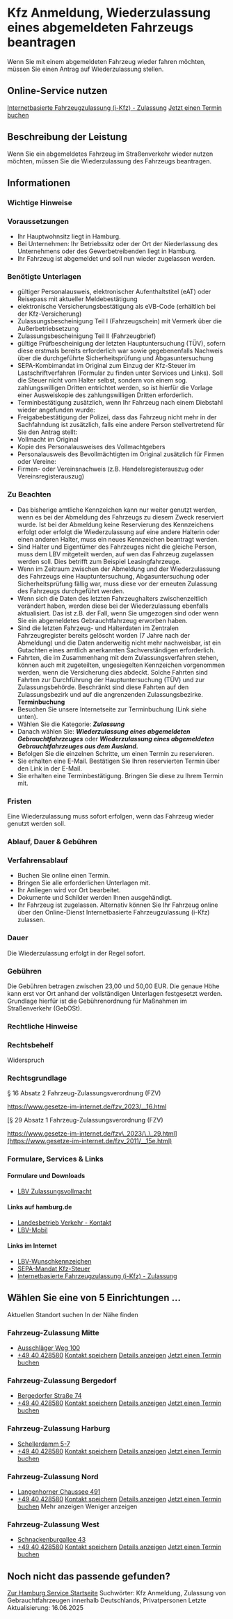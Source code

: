 # Kfz Anmeldung, Wiederzulassung eines abgemeldeten Fahrzeugs beantragen
Wenn Sie mit einem abgemeldeten Fahrzeug wieder fahren möchten, müssen Sie einen Antrag auf Wiederzulassung stellen.

## Online-Service nutzen
[Internetbasierte Fahrzeugzulassung (i-Kfz) - Zulassung](https://www.behoerden-serviceportal.de/onlineantraege/onlineantrag?prozessKey=m40191.zl&oeId=S100002.OE.0000010251-0000296974&leistungId=99036020001000&p=020000)
[Jetzt einen Termin buchen](https://lbv-termine.de/frontend/index.php)

## Beschreibung der Leistung
Wenn Sie ein abgemeldetes Fahrzeug im Straßenverkehr wieder nutzen möchten, müssen Sie die Wiederzulassung des Fahrzeugs beantragen.

## Informationen

### Wichtige Hinweise

### Voraussetzungen
* Ihr Hauptwohnsitz liegt in Hamburg.
* Bei Unternehmen: Ihr Betriebssitz oder der Ort der Niederlassung des Unternehmens oder des Gewerbetreibenden liegt in Hamburg.
* Ihr Fahrzeug ist abgemeldet und soll nun wieder zugelassen werden.

### Benötigte Unterlagen
* gültiger Personalausweis, elektronischer Aufenthaltstitel (eAT) oder Reisepass mit aktueller Meldebestätigung
* elektronische Versicherungsbestätigung als eVB-Code (erhältlich bei der Kfz-Versicherung)
* Zulassungsbescheinigung Teil I (Fahrzeugschein) mit Vermerk über die Außerbetriebsetzung
* Zulassungsbescheinigung Teil II (Fahrzeugbrief)
* gültige Prüfbescheinigung der letzten Hauptuntersuchung (TÜV), sofern diese erstmals bereits erforderlich war sowie gegebenenfalls Nachweis über die durchgeführte Sicherheitsprüfung und Abgasuntersuchung
* SEPA-Kombimandat im Original zum Einzug der Kfz-Steuer im Lastschriftverfahren (Formular zu finden unter Services und Links). Soll die Steuer nicht vom Halter selbst, sondern von einem sog. zahlungswilligen Dritten entrichtet werden, so ist hierfür die Vorlage einer Ausweiskopie des zahlungswilligen Dritten erforderlich.
* Terminbestätigung
zusätzlich, wenn Ihr Fahrzeug nach einem Diebstahl wieder angefunden wurde:
* Freigabebestätigung der Polizei, dass das Fahrzeug nicht mehr in der Sachfahndung ist
zusätzlich, falls eine andere Person stellvertretend für Sie den Antrag stellt:
* Vollmacht im Original
* Kopie des Personalausweises des Vollmachtgebers
* Personalausweis des Bevollmächtigten im Original
zusätzlich für Firmen oder Vereine:
* Firmen- oder Vereinsnachweis (z.B. Handelsregisterauszug oder Vereinsregisterauszug)

### Zu Beachten
* Das bisherige amtliche Kennzeichen kann nur weiter genutzt werden, wenn es bei der Abmeldung des Fahrzeugs zu diesem Zweck reserviert wurde. Ist bei der Abmeldung keine Reservierung des Kennzeichens erfolgt oder erfolgt die Wiederzulassung auf eine andere Halterin oder einen anderen Halter, muss ein neues Kennzeichen beantragt werden.
* Sind Halter und Eigentümer des Fahrzeuges nicht die gleiche Person, muss dem LBV mitgeteilt werden, auf wen das Fahrzeug zugelassen werden soll. Dies betrifft zum Beispiel Leasingfahrzeuge.
* Wenn im Zeitraum zwischen der Abmeldung und der Wiederzulassung des Fahrzeugs eine Hauptuntersuchung, Abgasuntersuchung oder Sicherheitsprüfung fällig war, muss diese vor der erneuten Zulassung des Fahrzeugs durchgeführt werden.
* Wenn sich die Daten des letzten Fahrzeughalters zwischenzeitlich verändert haben, werden diese bei der Wiederzulassung ebenfalls aktualisiert. Das ist z.B. der Fall, wenn Sie umgezogen sind oder wenn Sie ein abgemeldetes Gebrauchtfahrzeug erworben haben.
* Sind die letzten Fahrzeug- und Halterdaten im Zentralen Fahrzeugregister bereits gelöscht worden (7 Jahre nach der Abmeldung) und die Daten anderweitig nicht mehr nachweisbar, ist ein Gutachten eines amtlich anerkannten Sachverständigen erforderlich.
* Fahrten, die im Zusammenhang mit dem Zulassungsverfahren stehen, können auch mit zugeteilten, ungesiegelten Kennzeichen vorgenommen werden, wenn die Versicherung dies abdeckt. Solche Fahrten sind Fahrten zur Durchführung der Hauptuntersuchung (TÜV) und zur Zulassungsbehörde. Beschränkt sind diese Fahrten auf den Zulassungsbezirk und auf die angrenzenden Zulassungsbezirke.
**Terminbuchung**
* Besuchen Sie unsere Internetseite zur Terminbuchung (Link siehe unten).
* Wählen Sie die Kategorie: ***Zulassung***
* Danach wählen Sie: ***Wiederzulassung eines abgemeldeten Gebrauchtfahrzeuges*** oder ***Wiederzulassung eines abgemeldeten Gebrauchtfahrzeuges aus dem Ausland.***
* Befolgen Sie die einzelnen Schritte, um einen Termin zu reservieren.
* Sie erhalten eine E-Mail. Bestätigen Sie Ihren reservierten Termin über den Link in der E-Mail.
* Sie erhalten eine Terminbestätigung. Bringen Sie diese zu Ihrem Termin mit.

### Fristen
Eine Wiederzulassung muss sofort erfolgen, wenn das Fahrzeug wieder genutzt werden soll.

### Ablauf, Dauer & Gebühren

### Verfahrensablauf
* Buchen Sie online einen Termin.
* Bringen Sie alle erforderlichen Unterlagen mit.
* Ihr Anliegen wird vor Ort bearbeitet.
* Dokumente und Schilder werden Ihnen ausgehändigt.
* Ihr Fahrzeug ist zugelassen.
Alternativ können Sie Ihr Fahrzeug online über den Online-Dienst Internetbasierte Fahrzeugzulassung (i-Kfz) zulassen.

### Dauer
Die Wiederzulassung erfolgt in der Regel sofort.

### Gebühren
Die Gebühren betragen zwischen 23,00 und 50,00 EUR. Die genaue Höhe kann erst vor Ort anhand der vollständigen Unterlagen festgesetzt werden. Grundlage hierfür ist die Gebührenordnung für Maßnahmen im Straßenverkehr (GebOSt).

### Rechtliche Hinweise

### Rechtsbehelf
Widerspruch

### Rechtsgrundlage
§ 16 Absatz 2 Fahrzeug-Zulassungsverordnung (FZV)  

<https://www.gesetze-im-internet.de/fzv_2023/__16.html>  

[§ 29 Absatz 1 Fahrzeug-Zulassungsverordnung (FZV)  

https://www.gesetze-im-internet.de/fzv\_2023/\_\_29.html](https://www.gesetze-im-internet.de/fzv_2011/__15e.html)

### Formulare, Services & Links

#### Formulare und Downloads
* [LBV Zulassungsvollmacht](https://www.hamburg.de/resource/blob/413162/dc1e316a4331d5f984ba8b06ee3d3ee7/vollmacht-zulassung-privatkunde-data.pdf)

#### Links auf hamburg.de
* [Landesbetrieb Verkehr - Kontakt](https://www.hamburg.de/verkehr/lbv/kontakt)
* [LBV-Mobil](https://www.hamburg.de/verkehr/lbv/wir-ueber-uns/kontakt-413860)

#### Links im Internet
* [LBV-Wunschkennzeichen](https://kfzonline.ekom21.de/kfzonline.public/start.html?oe=00.00.02.000000)
* [SEPA-Mandat Kfz-Steuer](https://www.formulare-bfinv.de/ffw/action/invoke.do?id=032021)
* [Internetbasierte Fahrzeugzulassung (i-Kfz) - Zulassung](https://www.behoerden-serviceportal.de/onlineantraege/onlineantrag?prozessKey=m40191.zl&oeId=S100002.OE.0000010251-0000296974&leistungId=99036020001000&p=020000)

## Wählen Sie eine von 5 Einrichtungen ...
Aktuellen Standort suchen
In der Nähe finden

### Fahrzeug-Zulassung Mitte
* [Ausschläger Weg 100](#)
* [+49 40 428580](tel:+4940428580 "+49 40 428580")
[Kontakt speichern](//iason.hamburg.de/befi/info/vcard/111104352/ "Kontakt speichern") 
[Details anzeigen](/service/info/111104352/)   [Jetzt einen Termin buchen](https://lbv-termine.de/frontend/index.php)

### Fahrzeug-Zulassung Bergedorf
* [Bergedorfer Straße 74](#)
* [+49 40 428580](tel:+4940428580 "+49 40 428580")
[Kontakt speichern](//iason.hamburg.de/befi/info/vcard/111104360/ "Kontakt speichern") 
[Details anzeigen](/service/info/111104360/)   [Jetzt einen Termin buchen](https://lbv-termine.de/frontend/index.php)

### Fahrzeug-Zulassung Harburg
* [Schellerdamm 5-7](#)
* [+49 40 428580](tel:+4940428580 "+49 40 428580")
[Kontakt speichern](//iason.hamburg.de/befi/info/vcard/111104354/ "Kontakt speichern") 
[Details anzeigen](/service/info/111104354/)   [Jetzt einen Termin buchen](https://lbv-termine.de/frontend/index.php)

### Fahrzeug-Zulassung Nord
* [Langenhorner Chaussee 491](#)
* [+49 40 428580](tel:+4940428580 "+49 40 428580")
[Kontakt speichern](//iason.hamburg.de/befi/info/vcard/111104358/ "Kontakt speichern") 
[Details anzeigen](/service/info/111104358/)   [Jetzt einen Termin buchen](https://lbv-termine.de/frontend/index.php)
Mehr anzeigen Weniger anzeigen

### Fahrzeug-Zulassung West
* [Schnackenburgallee 43](#)
* [+49 40 428580](tel:+4940428580 "+49 40 428580")
[Kontakt speichern](//iason.hamburg.de/befi/info/vcard/111104356/ "Kontakt speichern") 
[Details anzeigen](/service/info/111104356/)   [Jetzt einen Termin buchen](https://lbv-termine.de/frontend/index.php)

## Noch nicht das passende gefunden?
 [Zur Hamburg Service Startseite](/service/)
Suchwörter: Kfz Anmeldung, Zulassung von Gebrauchtfahrzeugen innerhalb Deutschlands, Privatpersonen
Letzte Aktualisierung: 16.06.2025